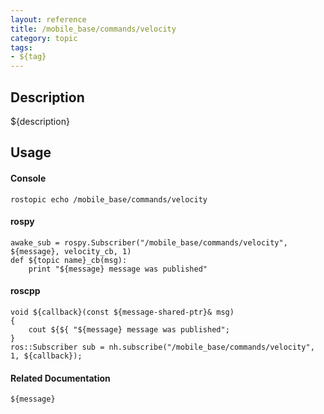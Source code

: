 ```yaml
---
layout: reference
title: /mobile_base/commands/velocity
category: topic
tags: 
- ${tag}
---
```


## Description
${description}

## Usage
#### Console
```
rostopic echo /mobile_base/commands/velocity
```

#### rospy
```
awake_sub = rospy.Subscriber("/mobile_base/commands/velocity", ${message}, velocity_cb, 1)
def ${topic name}_cb(msg):
    print "${message} message was published"
```

#### roscpp
```
void ${callback}(const ${message-shared-ptr}& msg)
{
    cout ${${ "${message} message was published";
}
ros::Subscriber sub = nh.subscribe("/mobile_base/commands/velocity", 1, ${callback});
```

#### Related Documentation
``${message}``  